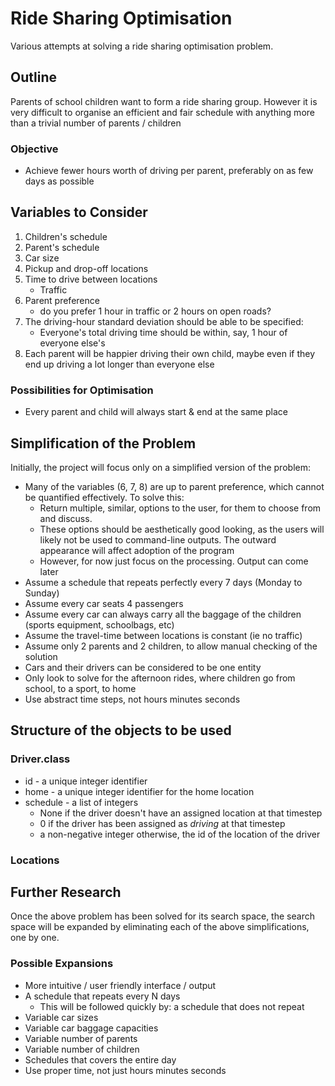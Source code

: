 # Ride Sharing Optimisation
Various attempts at solving a ride sharing optimisation problem.

## Outline
Parents of school children want to form a ride sharing group. However it is very difficult to organise an efficient and fair schedule with anything more than a trivial number of parents / children

### Objective
* Achieve fewer hours worth of driving per parent, preferably on as few days as possible

## Variables to Consider
1. Children's schedule
2. Parent's schedule
3. Car size 
4. Pickup and drop-off locations
5. Time to drive between locations
    * Traffic
6. Parent preference 
    * do you prefer 1 hour in traffic or 2 hours on open roads?
7. The driving-hour standard deviation should be able to be specified:
    * Everyone's total driving time should be within, say, 1 hour of everyone else's
8. Each parent will be happier driving their own child, maybe even if they end up driving a lot longer than everyone else
    
### Possibilities for Optimisation
* Every parent and child will always start & end at the same place 

    
## Simplification of the Problem
Initially, the project will focus only on a simplified version of the problem:
* Many of the variables (6, 7, 8) are up to parent preference, which cannot be quantified effectively. To solve this:
    * Return multiple, similar, options to the user, for them to choose from and discuss. 
    * These options should be aesthetically good looking, as the users will likely not be used to command-line outputs. The outward appearance will affect adoption of the program
    * However, for now just focus on the processing. Output can come later
* Assume a schedule that repeats perfectly every 7 days (Monday to Sunday)
* Assume every car seats 4 passengers
* Assume every car can always carry all the baggage of the children (sports equipment, schoolbags, etc)
* Assume the travel-time between locations is constant (ie no traffic)
* Assume only 2 parents and 2 children, to allow manual checking of the solution
* Cars and their drivers can be considered to be one entity
* Only look to solve for the afternoon rides, where children go from school, to a sport, to home
* Use abstract time steps, not hours minutes seconds

## Structure of the objects to be used
### Driver.class
* id - a unique integer identifier
* home - a unique integer identifier for the home location
* schedule - a list of integers
    * None if the driver doesn't have an assigned location at that timestep
    * 0 if the driver has been assigned as _driving_ at that timestep
    * a non-negative integer otherwise, the id of the location of the driver
### Locations


## Further Research
Once the above problem has been solved for its search space, the search space will be expanded by eliminating each of the above simplifications, one by one.
### Possible Expansions
* More intuitive / user friendly interface / output
* A schedule that repeats every N days
    * This will be followed quickly by: a schedule that does not repeat
* Variable car sizes
* Variable car baggage capacities
* Variable number of parents
* Variable number of children
* Schedules that covers the entire day
* Use proper time, not just hours minutes seconds
